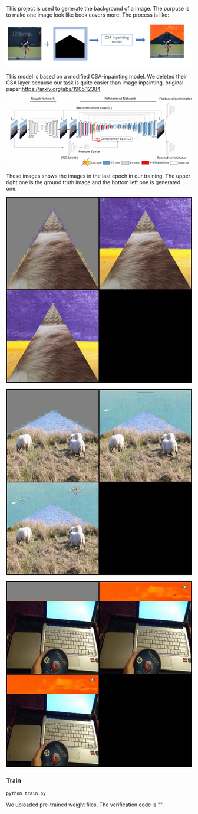 This project is used to generate the background of a image. The purpuse is to make one image look like book covers more. The process is like:

![image](https://github.com/Touyuki/Background_generation/blob/main/images/csa.png)

This model is based on a modified CSA-inpainting model. We deleted their CSA layer because our task is quite easier than image inpainting.
original paper:https://arxiv.org/abs/1905.12384

![image](https://github.com/Touyuki/Background_generation/blob/main/images/21.png)


These images shows the images in the last epoch in our training. The upper right one is the ground truth image and the bottom left one is generated one.

![image](https://github.com/Touyuki/Background_generation/blob/main/images/1.jpg)


![image](https://github.com/Touyuki/Background_generation/blob/main/images/2.jpg)


![image](https://github.com/Touyuki/Background_generation/blob/main/images/3.jpg)

### Train
```bash
python train.py
```

We uploaded pre-trained weight files. The verification code is "".
